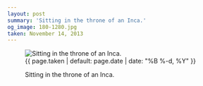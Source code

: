 ```yaml
---
layout: post
summary: 'Sitting in the throne of an Inca.'
og_image: 180-1280.jpg
taken: November 14, 2013
---
```


<figure class="post">
 <img alt="Sitting in the throne of an Inca." sizes="(min-width: 700px) 50vw, calc(100vw - 2rem)" src="{{ site.assets_url }}/180-640.jpg" srcset="{{ site.assets_url }}/180-1280.jpg 1280w, {{ site.assets_url }}/180-960.jpg 960w, {{ site.assets_url }}/180-640.jpg 640w, {{ site.assets_url }}/180-320.jpg 320w"/>
 <figcaption>
  <time>
   {{ page.taken | default: page.date | date: "%B %-d, %Y" }}
  </time>
  <p>
   Sitting in the throne of an Inca.
  </p>
 </figcaption>
</figure>
